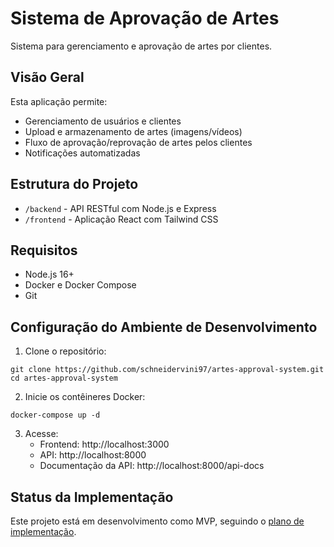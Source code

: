 # Sistema de Aprovação de Artes

Sistema para gerenciamento e aprovação de artes por clientes.

## Visão Geral

Esta aplicação permite:
- Gerenciamento de usuários e clientes
- Upload e armazenamento de artes (imagens/vídeos)
- Fluxo de aprovação/reprovação de artes pelos clientes
- Notificações automatizadas

## Estrutura do Projeto

- `/backend` - API RESTful com Node.js e Express
- `/frontend` - Aplicação React com Tailwind CSS

## Requisitos

- Node.js 16+
- Docker e Docker Compose
- Git

## Configuração do Ambiente de Desenvolvimento

1. Clone o repositório:
```
git clone https://github.com/schneidervini97/artes-approval-system.git
cd artes-approval-system
```

2. Inicie os contêineres Docker:
```
docker-compose up -d
```

3. Acesse:
   - Frontend: http://localhost:3000
   - API: http://localhost:8000
   - Documentação da API: http://localhost:8000/api-docs

## Status da Implementação

Este projeto está em desenvolvimento como MVP, seguindo o [plano de implementação](./passos-implementacao-mvp.md). 